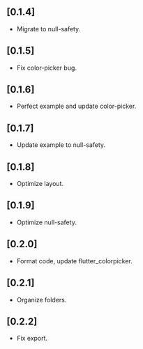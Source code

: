 ## [0.1.4]

- Migrate to null-safety.

## [0.1.5]

- Fix color-picker bug.

## [0.1.6]

- Perfect example and update color-picker.

## [0.1.7]

- Update example to null-safety.

## [0.1.8]

- Optimize layout.

## [0.1.9]

- Optimize null-safety.

## [0.2.0]

- Format code, update flutter_colorpicker.

## [0.2.1]

- Organize folders.

## [0.2.2]

- Fix export.